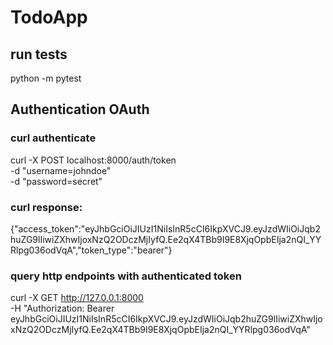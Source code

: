 # TodoApp

## run tests

python -m pytest

## Authentication OAuth

### curl authenticate
curl -X POST localhost:8000/auth/token \
  -d "username=johndoe" \
  -d "password=secret"

### curl response:
{"access_token":"eyJhbGciOiJIUzI1NiIsInR5cCI6IkpXVCJ9.eyJzdWIiOiJqb2huZG9lIiwiZXhwIjoxNzQ2ODczMjIyfQ.Ee2qX4TBb9I9E8XjqOpbEIja2nQI_YYRlpg036odVqA","token_type":"bearer"}


### query http endpoints with authenticated token
curl -X GET http://127.0.0.1:8000 \
  -H "Authorization: Bearer eyJhbGciOiJIUzI1NiIsInR5cCI6IkpXVCJ9.eyJzdWIiOiJqb2huZG9lIiwiZXhwIjoxNzQ2ODczMjIyfQ.Ee2qX4TBb9I9E8XjqOpbEIja2nQI_YYRlpg036odVqA"

